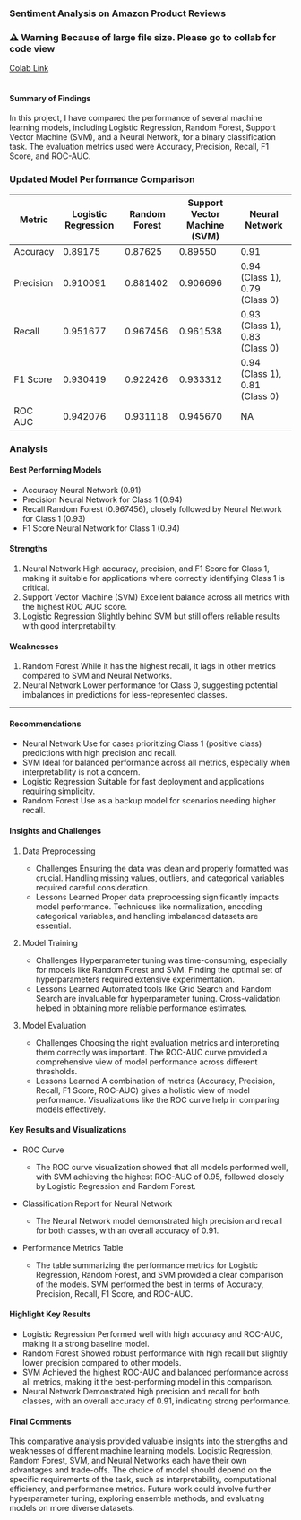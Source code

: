 ### Sentiment Analysis on Amazon Product Reviews

### ⚠️ Warning Because of large file size. Please go to collab for code view
[Colab Link](https://colab.research.google.com/drive/14h1RA6z36Ith7csETlwk9i73qrjGa0P3?usp=sharing)
<br/><br/>

#### Summary of Findings

In this project, I have compared the performance of several machine learning models, including Logistic Regression, Random Forest, Support Vector Machine (SVM), and a Neural Network, for a binary classification task. The evaluation metrics used were Accuracy, Precision, Recall, F1 Score, and ROC-AUC.

### Updated Model Performance Comparison
| Metric       | Logistic Regression | Random Forest | Support Vector Machine (SVM) | Neural Network                |
|--------------|----------------------|---------------|-------------------------------|--------------------------------|
| Accuracy     | 0.89175             | 0.87625       | 0.89550                       | 0.91                          |
| Precision    | 0.910091            | 0.881402      | 0.906696                      | 0.94 (Class 1), 0.79 (Class 0)|
| Recall       | 0.951677            | 0.967456      | 0.961538                      | 0.93 (Class 1), 0.83 (Class 0)|
| F1 Score     | 0.930419            | 0.922426      | 0.933312                      | 0.94 (Class 1), 0.81 (Class 0)|
| ROC AUC      | 0.942076            | 0.931118      | 0.945670                      | NA                            |


### Analysis

#### Best Performing Models
- Accuracy Neural Network (0.91)
- Precision Neural Network for Class 1 (0.94)  
- Recall Random Forest (0.967456), closely followed by Neural Network for Class 1 (0.93)
- F1 Score Neural Network for Class 1 (0.94)

#### Strengths
1. Neural Network High accuracy, precision, and F1 Score for Class 1, making it suitable for applications where correctly identifying Class 1 is critical.  
2. Support Vector Machine (SVM) Excellent balance across all metrics with the highest ROC AUC score.  
3. Logistic Regression Slightly behind SVM but still offers reliable results with good interpretability.  

#### Weaknesses
1. Random Forest While it has the highest recall, it lags in other metrics compared to SVM and Neural Networks.
2. Neural Network Lower performance for Class 0, suggesting potential imbalances in predictions for less-represented classes.  

---

#### Recommendations
- Neural Network Use for cases prioritizing Class 1 (positive class) predictions with high precision and recall.  
- SVM Ideal for balanced performance across all metrics, especially when interpretability is not a concern.  
- Logistic Regression Suitable for fast deployment and applications requiring simplicity.  
- Random Forest Use as a backup model for scenarios needing higher recall.


#### Insights and Challenges

1. Data Preprocessing
   - Challenges Ensuring the data was clean and properly formatted was crucial. Handling missing values, outliers, and categorical variables required careful consideration.
   - Lessons Learned Proper data preprocessing significantly impacts model performance. Techniques like normalization, encoding categorical variables, and handling imbalanced datasets are essential.

2. Model Training
   - Challenges Hyperparameter tuning was time-consuming, especially for models like Random Forest and SVM. Finding the optimal set of hyperparameters required extensive experimentation.
   - Lessons Learned Automated tools like Grid Search and Random Search are invaluable for hyperparameter tuning. Cross-validation helped in obtaining more reliable performance estimates.

3. Model Evaluation
   - Challenges Choosing the right evaluation metrics and interpreting them correctly was important. The ROC-AUC curve provided a comprehensive view of model performance across different thresholds.
   - Lessons Learned A combination of metrics (Accuracy, Precision, Recall, F1 Score, ROC-AUC) gives a holistic view of model performance. Visualizations like the ROC curve help in comparing models effectively.

#### Key Results and Visualizations

- ROC Curve
  - The ROC curve visualization showed that all models performed well, with SVM achieving the highest ROC-AUC of 0.95, followed closely by Logistic Regression and Random Forest.

- Classification Report for Neural Network
  - The Neural Network model demonstrated high precision and recall for both classes, with an overall accuracy of 0.91.

- Performance Metrics Table
  - The table summarizing the performance metrics for Logistic Regression, Random Forest, and SVM provided a clear comparison of the models. SVM performed the best in terms of Accuracy, Precision, Recall, F1 Score, and ROC-AUC.


#### Highlight Key Results

- Logistic Regression Performed well with high accuracy and ROC-AUC, making it a strong baseline model.
- Random Forest Showed robust performance with high recall but slightly lower precision compared to other models.
- SVM Achieved the highest ROC-AUC and balanced performance across all metrics, making it the best-performing model in this comparison.
- Neural Network Demonstrated high precision and recall for both classes, with an overall accuracy of 0.91, indicating strong performance.

#### Final Comments

This comparative analysis provided valuable insights into the strengths and weaknesses of different machine learning models. Logistic Regression, Random Forest, SVM, and Neural Networks each have their own advantages and trade-offs. The choice of model should depend on the specific requirements of the task, such as interpretability, computational efficiency, and performance metrics. Future work could involve further hyperparameter tuning, exploring ensemble methods, and evaluating models on more diverse datasets.
